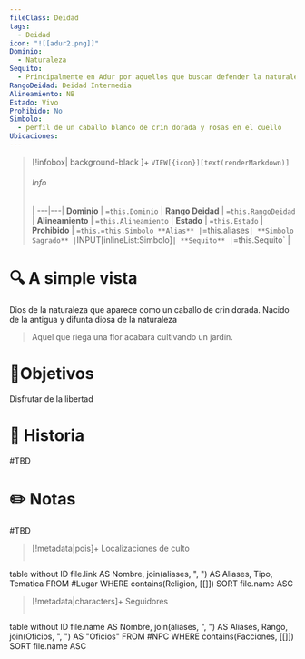 ```yaml
---
fileClass: Deidad
tags:
  - Deidad
icon: "![[adur2.png]]"
Dominio:
  - Naturaleza
Sequito:
  - Principalmente en Adur por aquellos que buscan defender la naturaleza.
RangoDeidad: Deidad Intermedia
Alineamiento: NB
Estado: Vivo
Prohibido: No
Simbolo:
  - perfil de un caballo blanco de crin dorada y rosas en el cuello
Ubicaciones:
---
```


> [!infobox| background-black ]+
`VIEW[{icon}][text(renderMarkdown)]`
> ###### Info
>  |
> ---|---|
> **Dominio** | `=this.Dominio` |
> **Rango Deidad** | `=this.RangoDeidad` |
> **Alineamiento** | `=this.Alineamiento` |
> **Estado** | `=this.Estado` |
> **Prohibido** | `=this.=this.Simbolo
> **Alias** |`=this.aliases` |
> **Simbolo Sagrado** | `INPUT[inlineList:Simbolo]` |
> **Sequito** | `=this.Sequito` |
# 🔍 A simple vista

Dios de la naturaleza que aparece como un caballo de crin dorada. Nacido de la antigua y difunta diosa de la naturaleza
>Aquel que riega una flor acabara cultivando un jardín.
# 🎯Objetivos

Disfrutar de la libertad
# 📜 Historia

#TBD
# ✏️ Notas

#TBD

> [!metadata|pois]+ Localizaciones de culto
> ```dataview
table without ID file.link AS Nombre, join(aliases, ", ") AS Aliases, Tipo, Tematica
FROM #Lugar
WHERE  contains(Religion, [[]])
SORT file.name ASC

> [!metadata|characters]+ Seguidores
> ```dataview
table without ID file.name AS Nombre, join(aliases, ", ") AS Aliases, Rango, join(Oficios, ", ") AS "Oficios"
FROM #NPC
WHERE  contains(Facciones, [[]])
SORT file.name ASC
